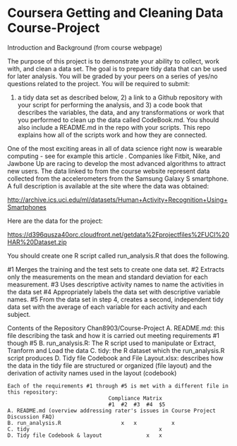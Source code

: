 Coursera Getting and Cleaning Data Course-Project
=================================================

Introduction and Background (from course webpage)


The purpose of this project is to demonstrate your ability to collect, work with, and clean a data
 set. The goal is to prepare tidy data that can be used for later analysis. You will be graded by 
 your peers on a series of yes/no questions related to the project. You will be required to submit: 
 1) a tidy data set as described below, 2) a link to a Github repository with your script for 
 performing the analysis, and 3) a code book that describes the variables, the data, and any 
 transformations or work that you performed to clean up the data called CodeBook.md. You should 
 also include a README.md in the repo with your scripts. This repo explains how all of the scripts 
 work and how they are connected. 

One of the most exciting areas in all of data science right now is wearable computing - see for 
example this article . Companies like Fitbit, Nike, and Jawbone Up are racing to develop the most 
advanced algorithms to attract new users. The data linked to from the course website represent data 
collected from the accelerometers from the Samsung Galaxy S smartphone. A full description is 
available at the site where the data was obtained:

http://archive.ics.uci.edu/ml/datasets/Human+Activity+Recognition+Using+Smartphones

Here are the data for the project:

https://d396qusza40orc.cloudfront.net/getdata%2Fprojectfiles%2FUCI%20HAR%20Dataset.zip


You should create one R script called run_analysis.R that does the following. 

 #1 Merges the training and the test sets to create one data set.
 #2 Extracts only the measurements on the mean and standard deviation for each measurement. 
 #3 Uses descriptive activity names to name the activities in the data set
 #4 Appropriately labels the data set with descriptive variable names. 
 #5 From the data set in step 4, creates a second, independent tidy data set with the average of 
	each variable for each activity and each subject.

Contents of the Repository Chan8903/Course-Project
A. README.md: this file describing the task and how it is carried out meeting requirements
	#1 though #5
B. run_analysis.R: The R script used to manipulate or Extract, Tranform and Load the data
C. tidy: the R dataset which the run_analysis.R script produces
D. Tidy file Codebook and File Layout.xlsx: describes how the data in the tidy file are structured
	or organized (file layout) and the derivation of activity names used in the layout (codebook)
	
	Each of the requirements #1 through #5 is met with a different file in this repository:
									Compliance Matrix
									#1	#2 	#3	#4 	$5
	A. README.md (overview addressing rater's issues in Course Project Discussion FAQ)
	B. run_analysis.R					x 	x 			x 
	C. tidy											x 
	D. Tidy file Codebook & layout				x 	x 


   

